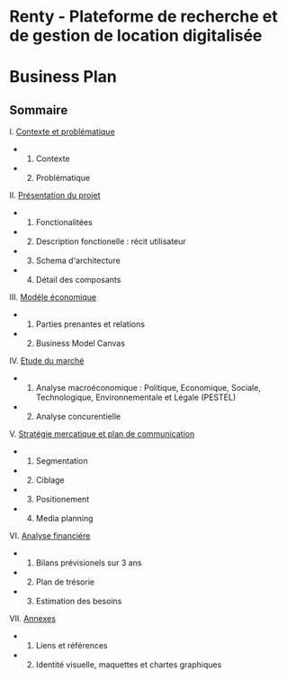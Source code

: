 # **Renty** - Plateforme de recherche et de gestion de location digitalisée
# Business Plan

## Sommaire

I. [Contexte et problématique](/bp/I_contexte)

- 1. Contexte

- 2. Problématique

II. [Présentation du projet](/bp/II_presentation)

- 1. Fonctionalitées

- 2. Description fonctionelle : récit utilisateur

- 3. Schema d'architecture

- 4. Détail des composants

III. [Modéle économique](/bp/III_economie)

- 1. Parties prenantes et relations

- 2. Business Model Canvas

IV. [Etude du marché](/bp/IV_marche)

- 1. Analyse macroéconomique : Politique, Economique, Sociale, Technologique, Environnementale et Légale (PESTEL)

- 2. Analyse concurentielle 

V. [Stratégie mercatique et plan de communication](/bp/V_strategie)

- 1. Segmentation

- 2. Ciblage

- 3. Positionement

- 4. Media planning

VI. [Analyse financiére](/bp/VI_finance)

- 1. Bilans prévisionels sur 3 ans

- 2. Plan de trésorie

- 3. Estimation des besoins

VII. [Annexes](/bp/VII_annexes)

- 1. Liens et références

- 2. Identité visuelle, maquettes et chartes graphiques

